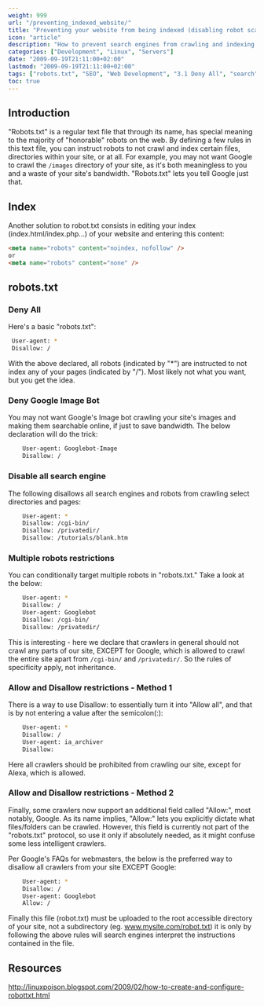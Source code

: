 ```yaml
---
weight: 999
url: "/preventing_indexed_website/"
title: "Preventing your website from being indexed (disabling robot scans)"
icon: "article"
description: "How to prevent search engines from crawling and indexing your website using robots.txt file and meta tags"
categories: ["Development", "Linux", "Servers"]
date: "2009-09-19T21:11:00+02:00"
lastmod: "2009-09-19T21:11:00+02:00"
tags: ["robots.txt", "SEO", "Web Development", "3.1 Deny All", "search"]
toc: true
---
```


## Introduction

"Robots.txt" is a regular text file that through its name, has special meaning to the majority of "honorable" robots on the web. By defining a few rules in this text file, you can instruct robots to not crawl and index certain files, directories within your site, or at all. For example, you may not want Google to crawl the `/images` directory of your site, as it's both meaningless to you and a waste of your site's bandwidth. "Robots.txt" lets you tell Google just that.

## Index

Another solution to robot.txt consists in editing your index (index.html/index.php...) of your website and entering this content:

```html
<meta name="robots" content="noindex, nofollow" />
or
<meta name="robots" content="none" />
```

## robots.txt

### Deny All

Here's a basic "robots.txt":

```bash
 User-agent: *
 Disallow: /
```

With the above declared, all robots (indicated by "\*") are instructed to not index any of your pages (indicated by "/"). Most likely not what you want, but you get the idea.

### Deny Google Image Bot

You may not want Google's Image bot crawling your site's images and making them searchable online, if just to save bandwidth. The below declaration will do the trick:

```bash
    User-agent: Googlebot-Image
    Disallow: /
```

### Disable all search engine

The following disallows all search engines and robots from crawling select directories and pages:

```bash
    User-agent: *
    Disallow: /cgi-bin/
    Disallow: /privatedir/
    Disallow: /tutorials/blank.htm
```

### Multiple robots restrictions

You can conditionally target multiple robots in "robots.txt." Take a look at the below:

```bash
    User-agent: *
    Disallow: /
    User-agent: Googlebot
    Disallow: /cgi-bin/
    Disallow: /privatedir/
```

This is interesting - here we declare that crawlers in general should not crawl any parts of our site, EXCEPT for Google, which is allowed to crawl the entire site apart from `/cgi-bin/` and `/privatedir/`. So the rules of specificity apply, not inheritance.

### Allow and Disallow restrictions - Method 1

There is a way to use Disallow: to essentially turn it into "Allow all", and that is by not entering a value after the semicolon(:):

```bash
    User-agent: *
    Disallow: /
    User-agent: ia_archiver
    Disallow:
```

Here all crawlers should be prohibited from crawling our site, except for Alexa, which is allowed.

### Allow and Disallow restrictions - Method 2

Finally, some crawlers now support an additional field called "Allow:", most notably, Google. As its name implies, "Allow:" lets you explicitly dictate what files/folders can be crawled. However, this field is currently not part of the "robots.txt" protocol, so use it only if absolutely needed, as it might confuse some less intelligent crawlers.

Per Google's FAQs for webmasters, the below is the preferred way to disallow all crawlers from your site EXCEPT Google:

```bash
    User-agent: *
    Disallow: /
    User-agent: Googlebot
    Allow: /
```

Finally this file (robot.txt) must be uploaded to the root accessible directory of your site, not a subdirectory (eg. www.mysite.com/robot.txt) it is only by following the above rules will search engines interpret the instructions contained in the file.

## Resources

http://linuxpoison.blogspot.com/2009/02/how-to-create-and-configure-robottxt.html
